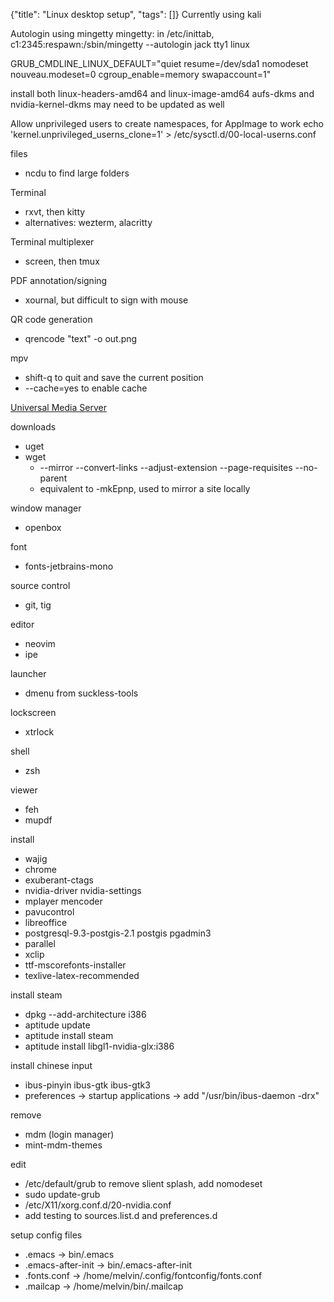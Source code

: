 {"title": "Linux desktop setup", "tags": []}
Currently using kali

Autologin using mingetty mingetty: in /etc/inittab,
c1:2345:respawn:/sbin/mingetty --autologin jack tty1 linux

GRUB_CMDLINE_LINUX_DEFAULT="quiet resume=/dev/sda1 nomodeset nouveau.modeset=0 cgroup_enable=memory swapaccount=1"

install both linux-headers-amd64 and linux-image-amd64
aufs-dkms and nvidia-kernel-dkms may need to be updated as well

Allow unprivileged users to create namespaces, for AppImage to work
echo 'kernel.unprivileged_userns_clone=1' > /etc/sysctl.d/00-local-userns.conf

files
* ncdu to find large folders

Terminal
* rxvt, then kitty
* alternatives: wezterm, alacritty

Terminal multiplexer
* screen, then tmux

PDF annotation/signing
* xournal, but difficult to sign with mouse

QR code generation
* qrencode "text" -o out.png

mpv
* shift-q to quit and save the current position
* --cache=yes to enable cache

[Universal Media Server](https://www.universalmediaserver.com/)

downloads
* uget
* wget
  * --mirror --convert-links --adjust-extension --page-requisites --no-parent
  * equivalent to -mkEpnp, used to mirror a site locally

window manager
* openbox

font
* fonts-jetbrains-mono

source control
* git, tig

editor
* neovim
* ipe

launcher
* dmenu from suckless-tools

lockscreen
* xtrlock

shell
* zsh

viewer
* feh
* mupdf

install
* wajig
* chrome
* exuberant-ctags
* nvidia-driver nvidia-settings
* mplayer mencoder
* pavucontrol
* libreoffice
* postgresql-9.3-postgis-2.1 postgis pgadmin3
* parallel
* xclip
* ttf-mscorefonts-installer
* texlive-latex-recommended

install steam
* dpkg --add-architecture i386
* aptitude update
* aptitude install steam
* aptitude install libgl1-nvidia-glx:i386

install chinese input
* ibus-pinyin ibus-gtk ibus-gtk3
* preferences -> startup applications -> add "/usr/bin/ibus-daemon -drx"

remove
* mdm (login manager)
* mint-mdm-themes

edit
* /etc/default/grub to remove slient splash, add nomodeset
* sudo update-grub
* /etc/X11/xorg.conf.d/20-nvidia.conf
* add testing to sources.list.d and preferences.d

setup config files
* .emacs -> bin/.emacs
* .emacs-after-init -> bin/.emacs-after-init
* .fonts.conf -> /home/melvin/.config/fontconfig/fonts.conf
* .mailcap -> /home/melvin/bin/.mailcap

